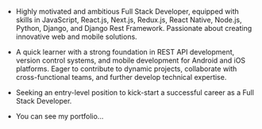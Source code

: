 - Highly motivated and ambitious Full Stack Developer, equipped with skills in JavaScript, React.js, Next.js, Redux.js, React Native, Node.js, Python, Django, and Django Rest 
  Framework. Passionate about creating innovative web and mobile solutions. 

- A quick learner with a strong foundation in REST API development, version control systems, and mobile development for Android and iOS platforms. Eager to contribute to
  dynamic projects, collaborate with cross-functional teams, and further develop technical expertise.

- Seeking an entry-level position to kick-start a successful career as a Full Stack Developer.

- You can see my portfolio...

  
